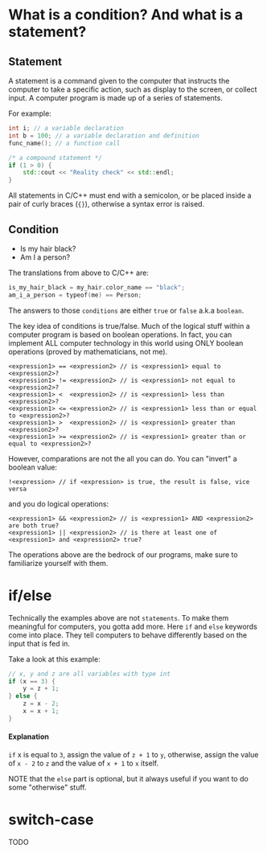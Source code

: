 # What is a condition? And what is a statement?

## Statement

A statement is a command given to the computer that instructs the computer to
take a specific action, such as display to the screen, or collect input. A
computer program is made up of a series of statements. 

For example:
```C++
int i; // a variable declaration
int b = 100; // a variable declaration and definition
func_name(); // a function call

/* a compound statement */
if (1 > 0) {
    std::cout << "Reality check" << std::endl;
}
```

All statements in C/C++ must end with a semicolon, or be placed inside a pair
of curly braces (`{}`), otherwise a syntax error is raised.

## Condition

- Is my hair black?
- Am I a person?

The translations from above to C/C++ are:

```C++
is_my_hair_black = my_hair.color_name == "black";
am_i_a_person = typeof(me) == Person;
```

The answers to those `conditions` are either `true` or `false` a.k.a `boolean`.

The key idea of conditions is true/false. Much of the logical stuff within a computer program
is based on boolean operations. In fact, you can implement ALL computer technology in this world
using ONLY boolean operations (proved by mathematicians, not me).

```
<expression1> == <expression2> // is <expression1> equal to <expression2>?
<expression1> != <expression2> // is <expression1> not equal to <expression2>?
<expression1> <  <expression2> // is <expression1> less than <expression2>?
<expression1> <= <expression2> // is <expression1> less than or equal to <expression2>?
<expression1> >  <expression2> // is <expression1> greater than <expression2>?
<expression1> >= <expression2> // is <expression1> greater than or equal to <expression2>?
```

However, comparations are not the all you can do. You can "invert" a boolean value:

```
!<expression> // if <expression> is true, the result is false, vice versa
```

and you do logical operations:

```
<expression1> && <expression2> // is <expression1> AND <expression2> are both true?
<expression1> || <expression2> // is there at least one of <expression1> and <expression2> true?
```

The operations above are the bedrock of our programs, make sure to familiarize yourself with them.

# if/else

Technically the examples above are not `statements`. To make them meaningful for computers, you gotta add more.
Here `if` and `else` keywords come into place. They tell computers to behave differently based on the input that
is fed in.

Take a look at this example:
```C
// x, y and z are all variables with type int
if (x == 3) {
    y = z + 1;
} else {
    z = x - 2;
    x = x + 1;
}
```

#### Explanation

`if` x is equal to `3`, assign the value of `z + 1` to `y`, otherwise, assign
the value of `x - 2` to `z` and the value of `x + 1` to `x` itself.

NOTE that the `else` part is optional, but it always useful if you want to do some "otherwise" stuff.

# switch-case

TODO
